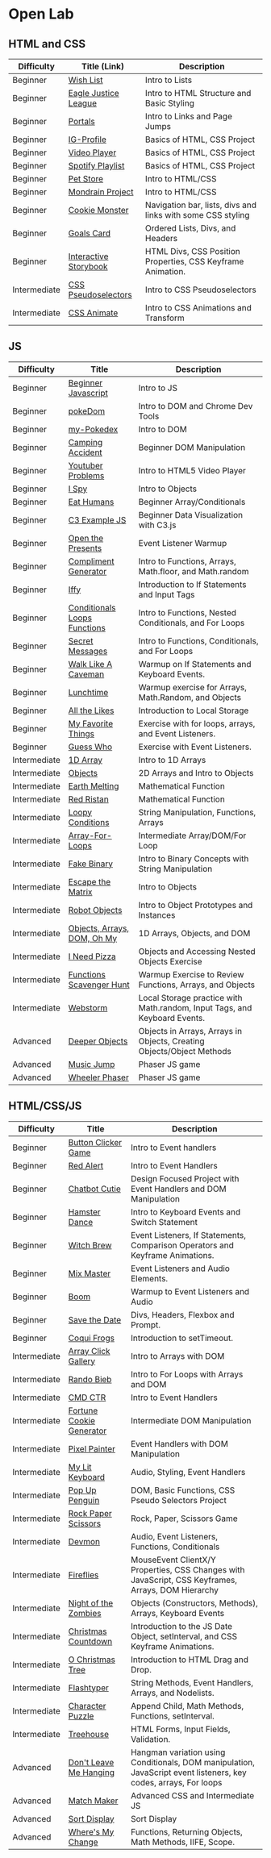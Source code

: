 # Open Lab

## HTML and CSS
Difficulty |Title (Link) | Description
-----------|------|------------
Beginner | [Wish List](https://github.com/junior-devleague/wish-list) | Intro to Lists
Beginner | [Eagle Justice League](https://github.com/junior-devleague/eagle-justice-league) | Intro to HTML Structure and Basic Styling
Beginner | [Portals](https://github.com/junior-devleague/portals) | Intro to Links and Page Jumps
Beginner | [IG-Profile](https://github.com/junior-devleague/ig-profile) | Basics of HTML, CSS Project
Beginner | [Video Player](https://github.com/junior-devleague/video-player) | Basics of HTML, CSS Project
Beginner | [Spotify Playlist](https://github.com/junior-devleague/spotify-playlist) | Basics of HTML, CSS Project
Beginner | [Pet Store](https://github.com/junior-devleague/pet-store) | Intro to HTML/CSS
Beginner | [Mondrain Project](https://github.com/junior-devleague/MondrainProject) | Intro to HTML/CSS
Beginner | [Cookie Monster](https://github.com/junior-devleague/cookie-monster) | Navigation bar, lists, divs and links with some CSS styling
Beginner | [Goals Card](https://github.com/junior-devleague/goals-card) | Ordered Lists, Divs, and Headers
Beginner | [Interactive Storybook](https://github.com/junior-devleague/interactive-storybook) | HTML Divs, CSS Position Properties, CSS Keyframe Animation.
Intermediate | [CSS Pseudoselectors](https://github.com/junior-devleague/css-pseudoselectors-lesson) | Intro to CSS Pseudoselectors
Intermediate | [CSS Animate](https://github.com/junior-devleague/css-animate) | Intro to CSS Animations and Transform


## JS
Difficulty |Title | Description
-----------|------|------------
Beginner | [Beginner Javascript](https://github.com/junior-devleague/beginner-javascript) | Intro to JS
Beginner | [pokeDom](https://github.com/junior-devleague/pokeDOM) | Intro to DOM and Chrome Dev Tools
Beginner | [my-Pokedex](https://github.com/junior-devleague/my-pokedex) | Intro to DOM
Beginner | [Camping Accident](https://github.com/junior-devleague/campingAccidentTFR) | Beginner DOM Manipulation
Beginner | [Youtuber Problems](https://github.com/junior-devleague/youtuberProblemsTFR) | Intro to HTML5 Video Player
Beginner | [I Spy](https://github.com/junior-devleague/i-spy) | Intro to Objects
Beginner | [Eat Humans](https://github.com/junior-devleague/eatHumansTFR) | Beginner Array/Conditionals
Beginner | [C3 Example JS](https://github.com/junior-devleague/c3-example) | Beginner Data Visualization with C3.js
Beginner | [Open the Presents](https://github.com/junior-devleague/open-the-presents) | Event Listener Warmup
Beginner | [Compliment Generator](https://github.com/junior-devleague/compliment-generator) | Intro to Functions, Arrays, Math.floor, and Math.random
Beginner | [Iffy](https://github.com/junior-devleague/iffy) | Introduction to If Statements and Input Tags
Beginner | [Conditionals Loops Functions](https://github.com/junior-devleague/conditionals-loops-functions) | Intro to Functions, Nested Conditionals, and For Loops
Beginner | [Secret Messages](https://github.com/junior-devleague/secret-messages) | Intro to Functions, Conditionals, and For Loops
Beginner | [Walk Like A Caveman](https://github.com/junior-devleague/walk-like-a-caveman) | Warmup on If Statements and Keyboard Events.
Beginner | [Lunchtime](https://github.com/junior-devleague/lunchtime) | Warmup exercise for Arrays, Math.Random, and Objects
Beginner | [All the Likes](https://github.com/junior-devleague/all-the-likes) | Introduction to Local Storage
Beginner | [My Favorite Things](https://github.com/junior-devleague/my-favorite-things) | Exercise with for loops, arrays, and Event Listeners.
Beginner | [Guess Who](https://github.com/junior-devleague/guess-who) | Exercise with Event Listeners.
Intermediate | [1D Array]( https://github.com/junior-devleague/1D-array) | Intro to 1D Arrays
Intermediate | [Objects](https://github.com/junior-devleague/objects) | 2D Arrays and Intro to Objects
Intermediate | [Earth Melting](https://github.com/junior-devleague/earthMeltingTFR) | Mathematical Function
Intermediate | [Red Ristan](https://github.com/junior-devleague/redRistanTFR) | Mathematical Function
Intermediate | [Loopy Conditions](https://github.com/junior-devleague/loopy_conditions/) | String Manipulation, Functions, Arrays
Intermediate | [Array-For-Loops](https://github.com/junior-devleague/Array-For-Loops) | Intermediate Array/DOM/For Loop
Intermediate | [Fake Binary](https://github.com/junior-devleague/fake-binary-TFR) | Intro to Binary Concepts with String Manipulation
Intermediate | [Escape the Matrix](https://github.com/junior-devleague/objects-TFR/) | Intro to Objects
Intermediate | [Robot Objects](https://github.com/junior-devleague/robotObjectsTFR) | Intro to Object Prototypes and Instances
Intermediate | [Objects, Arrays, DOM, Oh My](https://github.com/junior-devleague/objects-arrays-dom-ohmy) | 1D Arrays, Objects, and DOM
Intermediate | [I Need Pizza](https://github.com/junior-devleague/i-need-pizza) | Objects and Accessing Nested Objects Exercise
Intermediate | [Functions Scavenger Hunt](https://github.com/junior-devleague/functions-scavenger-hunt) | Warmup Exercise to Review Functions, Arrays, and Objects
Intermediate | [Webstorm](https://github.com/junior-devleague/webstorm) | Local Storage practice with Math.random, Input Tags, and Keyboard Events.
Advanced | [Deeper Objects](https://github.com/junior-devleague/deeper-objects) | Objects in Arrays, Arrays in Objects, Creating Objects/Object Methods
Advanced | [Music Jump](https://github.com/junior-devleague/music-jump) | Phaser JS game
Advanced | [Wheeler Phaser](https://github.com/junior-devleague/wheeler-phaser) | Phaser JS game

## HTML/CSS/JS
Difficulty |Title | Description
-----------|------|------------
Beginner | [Button Clicker Game](https://github.com/junior-devleague/button-clicker-game) | Intro to Event handlers
Beginner | [Red Alert](https://github.com/junior-devleague/redAlert_js) | Intro to Event Handlers
Beginner | [Chatbot Cutie](https://github.com/junior-devleague/chatbot-cutie) | Design Focused Project with Event Handlers and DOM Manipulation
Beginner | [Hamster Dance](https://github.com/junior-devleague/hamster-dance) | Intro to Keyboard Events and Switch Statement
Beginner | [Witch Brew](https://github.com/junior-devleague/witch-brew) | Event Listeners, If Statements, Comparison Operators and Keyframe Animations.
Beginner | [Mix Master](https://github.com/junior-devleague/mix-master) | Event Listeners and Audio Elements.
Beginner | [Boom](https://github.com/junior-devleague/boom) | Warmup to Event Listeners and Audio
Beginner | [Save the Date](https://github.com/junior-devleague/save-the-date) | Divs, Headers, Flexbox and Prompt.
Beginner | [Coqui Frogs](https://github.com/junior-devleague/coqui-frogs) | Introduction to setTimeout.
Intermediate | [Array Click Gallery](https://github.com/junior-devleague/array-click-gallery) | Intro to Arrays with DOM
Intermediate | [Rando Bieb](https://github.com/junior-devleague/rando-bieb) | Intro to For Loops with Arrays and DOM
Intermediate | [CMD CTR](https://github.com/junior-devleague/cmd_ctr) | Intro to Event Handlers
Intermediate | [Fortune Cookie Generator](https://github.com/junior-devleague/fortune-cookie-generator) | Intermediate DOM Manipulation
Intermediate | [Pixel Painter](https://github.com/junior-devleague/pixel-painter/tree/master) | Event Handlers with DOM Manipulation
Intermediate | [My Lit Keyboard](https://github.com/junior-devleague/my-lit-keyboard) | Audio, Styling, Event Handlers
Intermediate | [Pop Up Penguin](https://github.com/junior-devleague/pop-up-penguin) | DOM, Basic Functions, CSS Pseudo Selectors Project
Intermediate | [Rock Paper Scissors](https://github.com/junior-devleague/rock-paper-scissors) | Rock, Paper, Scissors Game
Intermediate | [Devmon](https://github.com/junior-devleague/devmon) | Audio, Event Listeners, Functions, Conditionals
Intermediate | [Fireflies](https://github.com/junior-devleague/fireflies) | MouseEvent ClientX/Y Properties, CSS Changes with JavaScript, CSS Keyframes, Arrays, DOM Hierarchy
Intermediate | [Night of the Zombies](https://github.com/junior-devleague/night-of-the-zombies) | Objects (Constructors, Methods), Arrays, Keyboard Events
Intermediate | [Christmas Countdown](https://github.com/junior-devleague/christmas-countdown) | Introduction to the JS Date Object, setInterval, and CSS Keyframe Animations.
Intermediate | [O Christmas Tree](https://github.com/junior-devleague/o-christmas-tree) | Introduction to HTML Drag and Drop.
Intermediate | [Flashtyper](https://github.com/junior-devleague/flashtyper) | String Methods, Event Handlers, Arrays, and Nodelists.
Intermediate | [Character Puzzle](https://github.com/junior-devleague/character-puzzle) | Append Child, Math Methods, Functions, setInterval.
Intermediate | [Treehouse](https://github.com/junior-devleague/treehouse) | HTML Forms, Input Fields, Validation.
Advanced | [Don't Leave Me Hanging](https://github.com/junior-devleague/dont-leave-me-hanging) | Hangman variation using Conditionals, DOM manipulation, JavaScript event listeners, key codes, arrays, For loops
Advanced | [Match Maker](https://github.com/junior-devleague/memories) | Advanced CSS and Intermediate JS
Advanced | [Sort Display](https://github.com/junior-devleague/sort-display) | Sort Display
Advanced | [Where's My Change](https://github.com/junior-devleague/wheres-my-change) | Functions, Returning Objects, Math Methods, IIFE, Scope. 
